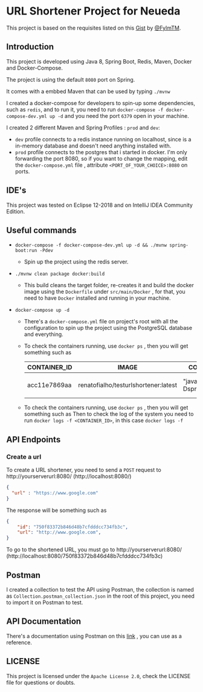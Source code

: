 # URL Shortener Project for Neueda

This project is based on the requisites listed on this [Gist](https://gist.github.com/FylmTM/e3c4e5f337a176e94d6dd51703068925) by [@FylmTM](https://github.com/FylmTM).

## Introduction

This project is developed using Java 8, Spring Boot, Redis, Maven, Docker and Docker-Compose.

The project is using the default ``8080`` port on Spring.

It comes with a embbed Maven that can be used by typing ``./mvnw``

I created a docker-compose for developers to spin-up some dependencies, such as ``redis``, and to run it, you need to run ``docker-compose -f docker-compose-dev.yml up -d`` and you need the port ``6379`` open in your machine.

I created 2 different Maven and Spring Profiles : ``prod`` and ``dev``:

- ``dev`` profile connects to a redis instance running on localhost, since is a in-memory database and doesn't need anything installed with.
- ``prod`` profile connects to the postgres that i started in docker. I'm only forwarding the port 8080, so if you want to change the mapping, edit the ``docker-compose.yml`` file , attribute ``<PORT_OF_YOUR_CHOICE>:8080`` on ports.
  

## IDE's

This project was tested on Eclipse 12-2018 and on IntelliJ IDEA Community Edition.

## Useful commands

- ``docker-compose -f docker-compose-dev.yml up -d && ./mvnw spring-boot:run -Pdev``
  - Spin up the project using the redis server.

- ``./mvnw clean package docker:build``
  - This build cleans the target folder, re-creates it and build the docker image using the ``Dockerfile`` under ``src/main/Docker`` , for that, you need to have ``Docker`` installed and running in your machine.

- ``docker-compose up -d``
  - There's a ``docker-compose.yml`` file on project's root with all the configuration to spin up the project using the PostgreSQL database and everything.
  - To check the containers running, use ``docker ps`` , then you will get something such as
  
    | CONTAINER_ID 	| IMAGE                                	| COMMAND                	| CREATED        	| STATUS        	| PORTS                  	| NAMES                                   	|
    |--------------	|--------------------------------------	|------------------------	|----------------	|---------------	|------------------------	|-----------------------------------------	|
    | acc11e7869aa 	| renatofialho/testurlshortener:latest 	| "java -Dspring.profi…" 	| 18 minutes ago 	| Up 18 minutes 	| 0.0.0.0:8080->8080/tcp 	| urlshortener_url-shortener_1            	|
    
  - To check the containers running, use ``docker ps`` , then you will get something such as
    Then to check the log of the system you need to run ``docker logs -f <CONTAINER_ID>``, in this case ``docker logs -f ``

## API Endpoints

### Create a url

To create a URL shortener, you need to send a ``POST`` request to http://yourserverurl:8080/ (http://localhost:8080/)

```json
{
  "url" : "https://www.google.com"
}
```

The response will be something such as 
```json
{
    "id": "750f83372b846d48b7cfdddcc734fb3c",
    "url": "http://www.google.com",
}
```
To go to the shortened URL, you must go to http://yourserverurl:8080/<ID> (http://localhost:8080/750f83372b846d48b7cfdddcc734fb3c)


## Postman

I created a collection to test the API using Postman, the collection is named as ``Collection.postman_collection.json`` in the root of this project, you need to import it on Postman to test.

## API Documentation

There's a documentation using Postman on this [link](https://documenter.getpostman.com/view/2904938/RzteSCZJ) , you can use as a reference.

## LICENSE

This project is licensed under the ``Apache License 2.0``, check the LICENSE file for questions or doubts.